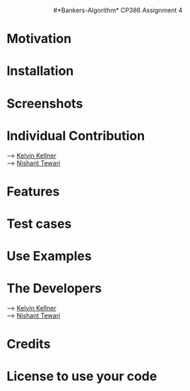 <p align= "center">
    #*Bankers-Algorithm*
    CP386 Assignment 4
</p>

# Motivation 

# Installation

# Screenshots 

# Individual Contribution
--> [Kelvin Kellner](https://github.com/kelvinkellner)<br/>
--> [Nishant Tewari](https://github.com/XSilviaX)<br/> 

# Features 

# Test cases

# Use Examples 

# The Developers
--> [Kelvin Kellner](https://github.com/kelvinkellner)<br/>
--> [Nishant Tewari](https://github.com/XSilviaX)<br/>  

# Credits 

# License to use your code